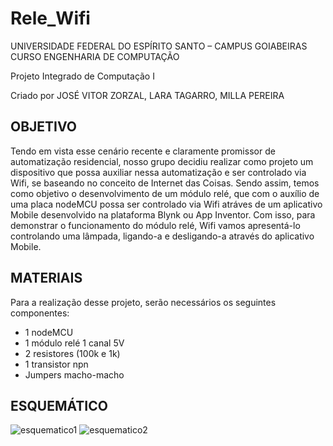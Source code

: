 # Rele_Wifi

UNIVERSIDADE FEDERAL DO ESPÍRITO SANTO – CAMPUS GOIABEIRAS
CURSO ENGENHARIA DE COMPUTAÇÃO

Projeto Integrado de Computação  I

Criado por JOSÉ VITOR ZORZAL, LARA TAGARRO, MILLA PEREIRA


## OBJETIVO

Tendo em vista esse cenário recente e claramente promissor de automatização residencial, nosso grupo decidiu realizar como projeto um dispositivo que possa auxiliar nessa automatização e ser controlado via Wifi, se baseando no conceito de Internet das Coisas. Sendo assim, temos como objetivo o desenvolvimento de um módulo relé, que com o auxílio de uma placa nodeMCU possa ser controlado via Wifi atráves de um aplicativo Mobile desenvolvido na plataforma Blynk ou App Inventor. Com isso, para demonstrar o funcionamento do módulo relé, Wifi vamos apresentá-lo controlando uma lâmpada, ligando-a e desligando-a através do aplicativo Mobile.


## MATERIAIS

Para a realização desse projeto, serão necessários os seguintes componentes:
* 1 nodeMCU
* 1 módulo relé 1 canal 5V
* 2 resistores (100k e 1k)
* 1 transistor npn
* Jumpers macho-macho

## ESQUEMÁTICO

![esquematico1](https://user-images.githubusercontent.com/74369384/116782820-b6c75b00-aa61-11eb-818d-97df7235b43f.png)
![esquematico2](https://user-images.githubusercontent.com/74369384/116782844-dcecfb00-aa61-11eb-8b49-7fcf50ea74b9.png)
